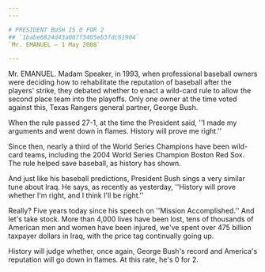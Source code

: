 ```yaml
---
---

# PRESIDENT BUSH IS 0 FOR 2
## `1babe6824d43a007f3405eb3fdc61904`
`Mr. EMANUEL — 1 May 2008`

---
```



Mr. EMANUEL. Madam Speaker, in 1993, when professional baseball 
owners were deciding how to rehabilitate the reputation of baseball 
after the players' strike, they debated whether to enact a wild-card 
rule to allow the second place team into the playoffs. Only one owner 
at the time voted against this, Texas Rangers general partner, George 
Bush.



When the rule passed 27-1, at the time the President said, ''I made 
my arguments and went down in flames. History will prove me right.''

Since then, nearly a third of the World Series Champions have been 
wild-card teams, including the 2004 World Series Champion Boston Red 
Sox. The rule helped save baseball, as history has shown.

And just like his baseball predictions, President Bush sings a very 
similar tune about Iraq. He says, as recently as yesterday, ''History 
will prove whether I'm right, and I think I'll be right.''

Really? Five years today since his speech on ''Mission 
Accomplished.'' And let's take stock. More than 4,000 lives have been 
lost, tens of thousands of American men and women have been injured, 
we've spent over 475 billion taxpayer dollars in Iraq, with the price 
tag continually going up.

History will judge whether, once again, George Bush's record and 
America's reputation will go down in flames. At this rate, he's 0 for 
2.
